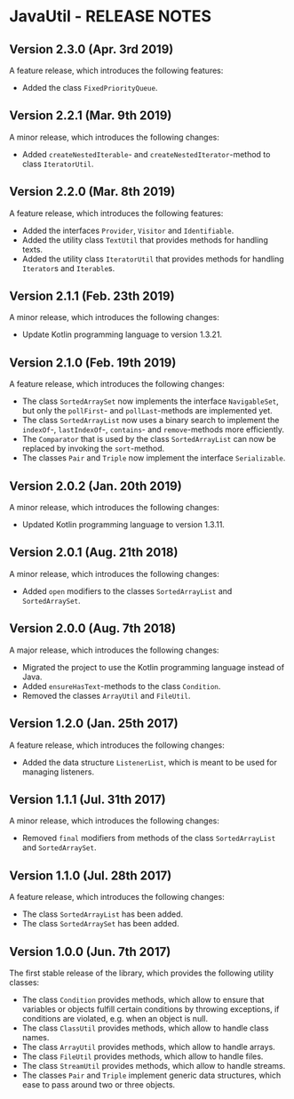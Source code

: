 # JavaUtil - RELEASE NOTES

## Version 2.3.0 (Apr. 3rd 2019)

A feature release, which introduces the following features:

- Added the class `FixedPriorityQueue`.

## Version 2.2.1 (Mar. 9th 2019)

A minor release, which introduces the following changes:

- Added `createNestedIterable`- and `createNestedIterator`-method to class `IteratorUtil`.

## Version 2.2.0 (Mar. 8th 2019)

A feature release, which introduces the following features:

- Added the interfaces `Provider`, `Visitor` and `Identifiable`.
- Added the utility class `TextUtil` that provides methods for handling texts.
- Added the utility class `IteratorUtil` that provides methods for handling `Iterator`s and `Iterable`s.

## Version 2.1.1 (Feb. 23th 2019)

A minor release, which introduces the following changes:

- Update Kotlin programming language to version 1.3.21.

## Version 2.1.0 (Feb. 19th 2019)

A feature release, which introduces the following changes:

- The class `SortedArraySet` now implements the interface `NavigableSet`, but only the `pollFirst`- and `pollLast`-methods are implemented yet.
- The class `SortedArrayList` now uses a binary search to implement the `indexOf`-, `lastIndexOf`-, `contains`- and `remove`-methods more efficiently.
- The `Comparator` that is used by the class `SortedArrayList` can now be replaced by invoking the `sort`-method.
- The classes `Pair` and `Triple` now implement the interface `Serializable`.

## Version 2.0.2 (Jan. 20th 2019)

A minor release, which introduces the following changes:

- Updated Kotlin programming language to version 1.3.11.

## Version 2.0.1 (Aug. 21th 2018)

A minor release, which introduces the following changes:

- Added `open` modifiers to the classes `SortedArrayList` and `SortedArraySet`. 

## Version 2.0.0 (Aug. 7th 2018)

A major release, which introduces the following changes:

- Migrated the project to use the Kotlin programming language instead of Java.
- Added `ensureHasText`-methods to the class `Condition`.
- Removed the classes `ArrayUtil` and `FileUtil`.

## Version 1.2.0 (Jan. 25th 2017)

A feature release, which introduces the following changes:

- Added the data structure `ListenerList`, which is meant to be used for managing listeners.

## Version 1.1.1 (Jul. 31th 2017)

A minor release, which introduces the following changes:

- Removed `final` modifiers from methods of the class `SortedArrayList` and `SortedArraySet`.

## Version 1.1.0 (Jul. 28th 2017)

A feature release, which introduces the following changes:

- The class `SortedArrayList` has been added.
- The class `SortedArraySet` has been added.

## Version 1.0.0 (Jun. 7th 2017)

The first stable release of the library, which provides the following utility classes:

- The class `Condition` provides methods, which allow to ensure that variables or objects fulfill certain conditions by throwing exceptions, if conditions are violated, e.g. when an object is null.
- The class `ClassUtil` provides methods, which allow to handle class names.
- The class `ArrayUtil` provides methods, which allow to handle arrays.
- The class `FileUtil` provides methods, which allow to handle files.
- The class `StreamUtil` provides methods, which allow to handle streams.
- The classes `Pair` and `Triple` implement generic data structures, which ease to pass around two or three objects.
